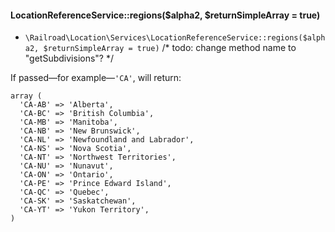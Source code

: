 
#### LocationReferenceService::regions($alpha2, $returnSimpleArray = true)

* `\Railroad\Location\Services\LocationReferenceService::regions($alpha2, $returnSimpleArray = true)` /* todo: change method name to "getSubdivisions"? */


If passed—for example—`'CA'`, will return:

```
array (
  'CA-AB' => 'Alberta',
  'CA-BC' => 'British Columbia',
  'CA-MB' => 'Manitoba',
  'CA-NB' => 'New Brunswick',
  'CA-NL' => 'Newfoundland and Labrador',
  'CA-NS' => 'Nova Scotia',
  'CA-NT' => 'Northwest Territories',
  'CA-NU' => 'Nunavut',
  'CA-ON' => 'Ontario',
  'CA-PE' => 'Prince Edward Island',
  'CA-QC' => 'Quebec',
  'CA-SK' => 'Saskatchewan',
  'CA-YT' => 'Yukon Territory',
)
```